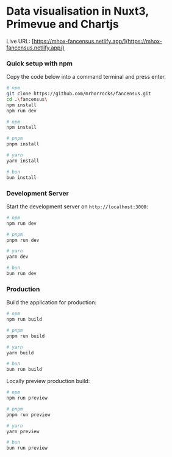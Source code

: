 # Data visualisation in Nuxt3, Primevue and Chartjs

Live URL:
[https://mhox-fancensus.netlify.app/](https://mhox-fancensus.netlify.app/)

### Quick setup with npm

Copy the code below into a command terminal and press enter.

```bash
# npm
git clone https://github.com/mrhorrocks/fancensus.git
cd .\fancensus\
npm install
npm run dev

```

```bash
# npm
npm install

# pnpm
pnpm install

# yarn
yarn install

# bun
bun install
```

### Development Server

Start the development server on `http://localhost:3000`:

```bash
# npm
npm run dev

# pnpm
pnpm run dev

# yarn
yarn dev

# bun
bun run dev
```

### Production

Build the application for production:

```bash
# npm
npm run build

# pnpm
pnpm run build

# yarn
yarn build

# bun
bun run build
```

Locally preview production build:

```bash
# npm
npm run preview

# pnpm
pnpm run preview

# yarn
yarn preview

# bun
bun run preview
```
